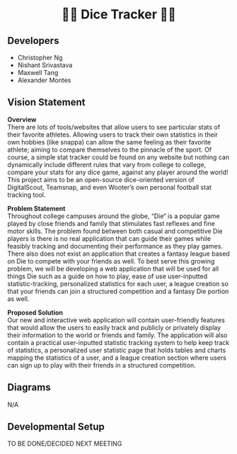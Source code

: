 <h1 align="center">🥤🎲 Dice Tracker 🎲🥤</h1>

## Developers
- Christopher Ng
- Nishant Srivastava
- Maxwell Tang
- Alexander Montes

## Vision Statement
<b>Overview</b>
<br>
There are lots of tools/websites that allow users to see particular stats of their favorite athletes. Allowing users to track their own statistics in their own hobbies (like snappa) can allow the same feeling as their favorite athlete; aiming to compare themselves to the pinnacle of the sport. Of course, a simple stat tracker could be found on any website but nothing can dynamically include different rules that vary from college to college, compare your stats for any dice game, against any player around the world! This project aims to be an open-source dice-oriented version of DigitalScout, Teamsnap, and even Wooter’s own personal football stat tracking tool.

<b>Problem Statement</b>
<br>
Throughout college campuses around the globe, “Die“ is a popular game played by close friends and family that stimulates fast reflexes and fine motor skills. The problem found between both casual and competitive Die players is there is no real application that can guide their games while feasibly tracking and documenting their performance as they play games. There also does not exist an application that creates a fantasy league based on Die to compete with your friends as well. To best serve this growing problem, we will be developing a web application that will be used for all things Die such as a guide on how to play, ease of use user-inputted statistic-tracking, personalized statistics for each user, a league creation so that your friends can join a structured competition and a fantasy Die portion as well.

<b>Proposed Solution</b>
<br>
Our new and interactive web application will contain user-friendly features that would allow the users to easily track and publicly or privately display their information to the world or friends and family. The application will also contain a practical user-inputted statistic tracking system to help keep track of statistics, a personalized user statistic page that holds tables and charts mapping the statistics of a user, and a league creation section where users can sign up to play with their friends in a structured competition.

## Diagrams
N/A

## Developmental Setup
TO BE DONE/DECIDED NEXT MEETING
